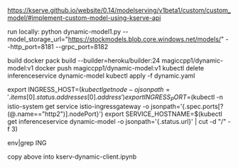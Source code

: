 https://kserve.github.io/website/0.14/modelserving/v1beta1/custom/custom_model/#implement-custom-model-using-kserve-api

run locally:
python dynamic-model1.py --model_storage_url="https://stockmodels.blob.core.windows.net/models/" --http_port=8181 --grpc_port=8182

build docker
pack build --builder=heroku/builder:24 magiccpp1/dynamic-model:v1
docker push magiccpp1/dynamic-model:v1
kubectl delete inferenceservice dynamic-model
kubectl apply -f dynamic.yaml


export INGRESS_HOST=$(kubectl get node -o jsonpath='{.items[0].status.addresses[0].address}')
export INGRESS_PORT=$(kubectl -n istio-system get service istio-ingressgateway -o jsonpath='{.spec.ports[?(@.name=="http2")].nodePort}')
export SERVICE_HOSTNAME=$(kubectl get inferenceservice dynamic-model -o jsonpath='{.status.url}' | cut -d "/" -f 3)

env|grep ING

copy above into kserv-dynamic-client.ipynb



